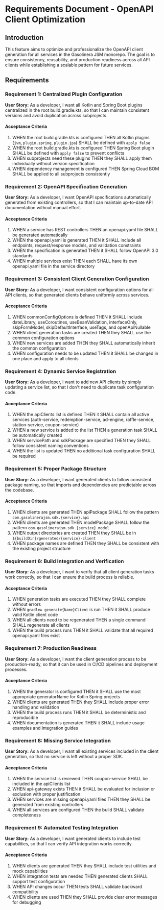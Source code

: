 # Requirements Document - OpenAPI Client Optimization

## Introduction

This feature aims to optimize and professionalize the OpenAPI client generation for all services in the Gasolinera JSM monorepo. The goal is to ensure consistency, reusability, and production readiness across all API clients while establishing a scalable pattern for future services.

## Requirements

### Requirement 1: Centralized Plugin Configuration

**User Story:** As a developer, I want all Kotlin and Spring Boot plugins centralized in the root build.gradle.kts, so that I can maintain consistent versions and avoid duplication across subprojects.

#### Acceptance Criteria

1. WHEN the root build.gradle.kts is configured THEN all Kotlin plugins (`jvm`, `plugin.spring`, `plugin.jpa`) SHALL be defined with `apply false`
2. WHEN the root build.gradle.kts is configured THEN Spring Boot plugin SHALL be defined with `apply false` to prevent conflicts
3. WHEN subprojects need these plugins THEN they SHALL apply them individually without version specification
4. WHEN dependency management is configured THEN Spring Cloud BOM SHALL be applied to all subprojects consistently

### Requirement 2: OpenAPI Specification Generation

**User Story:** As a developer, I want OpenAPI specifications automatically generated from existing controllers, so that I can maintain up-to-date API documentation without manual effort.

#### Acceptance Criteria

1. WHEN a service has REST controllers THEN an openapi.yaml file SHALL be generated automatically
2. WHEN the openapi.yaml is generated THEN it SHALL include all endpoints, request/response models, and validation constraints
3. WHEN the specification is generated THEN it SHALL follow OpenAPI 3.0 standards
4. WHEN multiple services exist THEN each SHALL have its own openapi.yaml file in the service directory

### Requirement 3: Consistent Client Generation Configuration

**User Story:** As a developer, I want consistent configuration options for all API clients, so that generated clients behave uniformly across services.

#### Acceptance Criteria

1. WHEN commonConfigOptions is defined THEN it SHALL include dateLibrary, useCoroutines, useBeanValidation, interfaceOnly, skipFormModel, skipDefaultInterface, useTags, and openApiNullable
2. WHEN client generation tasks are created THEN they SHALL use the common configuration options
3. WHEN new services are added THEN they SHALL automatically inherit the common configuration
4. WHEN configuration needs to be updated THEN it SHALL be changed in one place and apply to all clients

### Requirement 4: Dynamic Service Registration

**User Story:** As a developer, I want to add new API clients by simply updating a service list, so that I don't need to duplicate task configuration code.

#### Acceptance Criteria

1. WHEN the apiClients list is defined THEN it SHALL contain all active services (auth-service, redemption-service, ad-engine, raffle-service, station-service, coupon-service)
2. WHEN a new service is added to the list THEN a generation task SHALL be automatically created
3. WHEN servicePath and sdkPackage are specified THEN they SHALL follow consistent naming conventions
4. WHEN the list is updated THEN no additional task configuration SHALL be required

### Requirement 5: Proper Package Structure

**User Story:** As a developer, I want generated clients to follow consistent package naming, so that imports and dependencies are predictable across the codebase.

#### Acceptance Criteria

1. WHEN clients are generated THEN apiPackage SHALL follow the pattern `com.gasolinerajsm.sdk.{service}.api`
2. WHEN clients are generated THEN modelPackage SHALL follow the pattern `com.gasolinerajsm.sdk.{service}.model`
3. WHEN output directories are created THEN they SHALL be in `${buildDir}/generated/{service}-client`
4. WHEN package names are defined THEN they SHALL be consistent with the existing project structure

### Requirement 6: Build Integration and Verification

**User Story:** As a developer, I want to verify that all client generation tasks work correctly, so that I can ensure the build process is reliable.

#### Acceptance Criteria

1. WHEN generation tasks are executed THEN they SHALL complete without errors
2. WHEN `gradlew generate{Name}Client` is run THEN it SHALL produce valid Kotlin client code
3. WHEN all clients need to be regenerated THEN a single command SHALL regenerate all clients
4. WHEN the build process runs THEN it SHALL validate that all required openapi.yaml files exist

### Requirement 7: Production Readiness

**User Story:** As a developer, I want the client generation process to be production-ready, so that it can be used in CI/CD pipelines and deployment processes.

#### Acceptance Criteria

1. WHEN the generator is configured THEN it SHALL use the most appropriate generatorName for Kotlin Spring projects
2. WHEN clients are generated THEN they SHALL include proper error handling and validation
3. WHEN the build process runs THEN it SHALL be deterministic and reproducible
4. WHEN documentation is generated THEN it SHALL include usage examples and integration guides

### Requirement 8: Missing Service Integration

**User Story:** As a developer, I want all existing services included in the client generation, so that no service is left without a proper SDK.

#### Acceptance Criteria

1. WHEN the service list is reviewed THEN coupon-service SHALL be included in the apiClients list
2. WHEN api-gateway exists THEN it SHALL be evaluated for inclusion or exclusion with proper justification
3. WHEN services are missing openapi.yaml files THEN they SHALL be generated from existing controllers
4. WHEN all services are configured THEN the build SHALL validate completeness

### Requirement 9: Automated Testing Integration

**User Story:** As a developer, I want generated clients to include test capabilities, so that I can verify API integration works correctly.

#### Acceptance Criteria

1. WHEN clients are generated THEN they SHALL include test utilities and mock capabilities
2. WHEN integration tests are needed THEN generated clients SHALL support test configuration
3. WHEN API changes occur THEN tests SHALL validate backward compatibility
4. WHEN clients are used THEN they SHALL provide clear error messages for debugging
